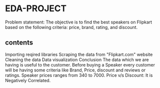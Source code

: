 # EDA-PROJECT
Problem statement:
The objective is to find the best speakers on Flipkart based on the following criteria: price, brand, rating, and discount.
## contents
Importing reqired libraries
Scraping the data from "Flipkart.com" website
Cleaning the data
Data visualization
Conclusion 
The data which we are having is useful to the customer.
Before buying a Speaker every customer will be having some criteria like Brand, Price, discount and reviews or ratings.
Speaker prices ranges from  340  to 7000.
 Price v/s Discount: It is Negatively Correlated.

